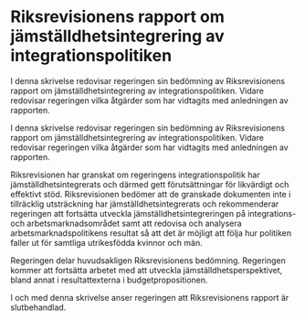 # Riksrevisionens rapport om jämställdhetsintegrering av integrationspolitiken

I denna skrivelse redovisar regeringen sin bedömning av Riksrevisionens rapport om
jämställdhetsintegrering av integrationspolitiken. Vidare redovisar regeringen vilka åtgärder som har vidtagits med anledningen av rapporten.

I denna skrivelse redovisar regeringen sin bedömning av Riksrevisionens rapport om
jämställdhetsintegrering av integrationspolitiken. Vidare redovisar regeringen vilka åtgärder som har vidtagits med anledningen av rapporten.

Riksrevisionen har granskat om regeringens integrationspolitik har jämställdhetsintegrerats och därmed gett förutsättningar för likvärdigt och effektivt stöd. Riksrevisionen bedömer att de granskade dokumenten inte i tillräcklig utsträckning har jämställdhetsintegrerats och rekommenderar regeringen att fortsätta utveckla jämställdhetsintegreringen på integrations- och arbetsmarknadsområdet samt att redovisa och analysera arbetsmarknadspolitikens resultat så att det är möjligt att följa hur politiken faller ut för samtliga utrikesfödda kvinnor och män.

Regeringen delar huvudsakligen Riksrevisionens bedömning. Regeringen kommer att fortsätta arbetet med att utveckla jämställdhetsperspektivet, bland annat i resultattexterna i budgetpropositionen.

I och med denna skrivelse anser regeringen att Riksrevisionens rapport är slutbehandlad.
